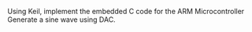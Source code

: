 Using Keil, implement the embedded C code for the ARM Microcontroller
Generate a sine wave using DAC.